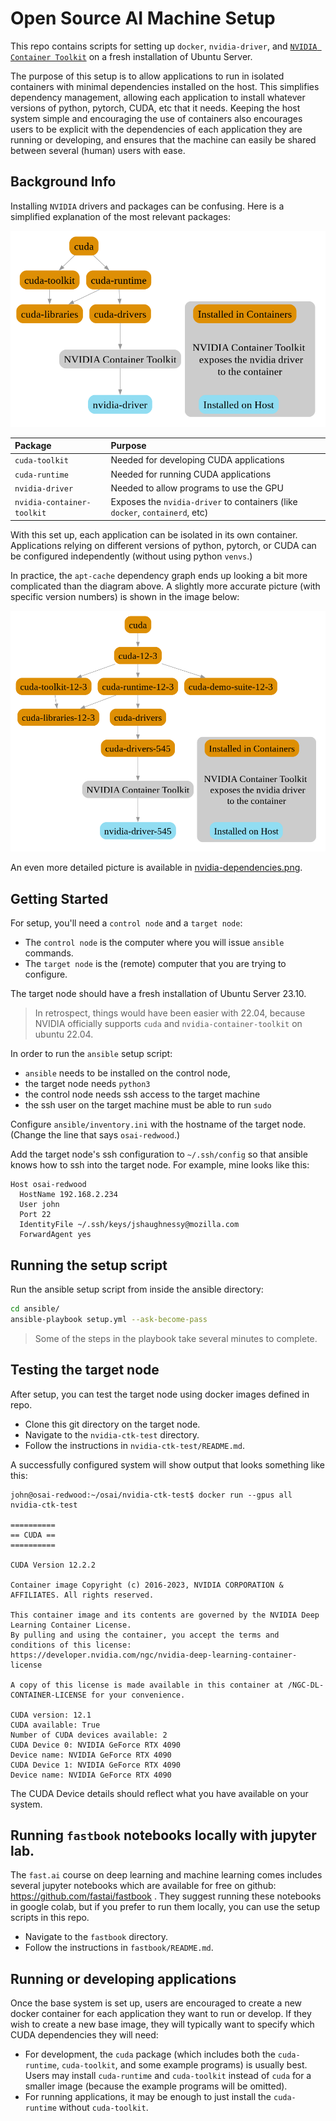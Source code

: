 # Open Source AI Machine Setup

This repo contains scripts for setting up `docker`, `nvidia-driver`, and [`NVIDIA Container Toolkit`](https://docs.nvidia.com/datacenter/cloud-native/container-toolkit/latest/index.html) on a fresh installation of Ubuntu Server.

The purpose of this setup is to allow applications to run in isolated containers with minimal dependencies installed on the host. This simplifies dependency management, allowing each application to install whatever versions of python, pytorch, CUDA, etc that it needs. Keeping the host system simple and encouraging the use of containers also encourages users to be explicit with the dependencies of each application they are running or developing, and ensures that the machine can easily be shared between several (human) users with ease.

## Background Info

Installing `NVIDIA` drivers and packages can be confusing. Here is a simplified explanation of the most relevant packages:

!["NVIDIA Container Toolkit simple graph"](/nvidia-dependencies-simple-2.png "NVIDIA Container Toolkit simple graph")

| Package                    | Purpose                                                                      |
| :------------------------- | :--------------------------------------------------------------------------- |
| `cuda-toolkit`             | Needed for developing CUDA applications                                      |
| `cuda-runtime`             | Needed for running CUDA applications                                         |
| `nvidia-driver`            | Needed to allow programs to use the GPU                                      |
| `nvidia-container-toolkit` | Exposes the `nvidia-driver` to containers (like `docker`, `containerd`, etc) |

With this set up, each application can be isolated in its own container. Applications relying on different versions of python, pytorch, or CUDA can be configured independently (without using python `venvs`.)

In practice, the `apt-cache` dependency graph ends up looking a bit more complicated than the diagram above. A slightly more accurate picture (with specific version numbers) is shown in the image below:

!["NVIDIA Container Toolkit dependency graph"](/nvidia-dependencies-simple.png "NVIDIA Container Toolkit graph visualization")

An even more detailed picture is available in [nvidia-dependencies.png](/nvidia-dependencies.png).

## Getting Started

For setup, you'll need a `control node` and a `target node`:

- The `control node` is the computer where you will issue `ansible` commands.
- The `target node` is the (remote) computer that you are trying to configure.

The target node should have a fresh installation of Ubuntu Server 23.10.

> In retrospect, things would have been easier with 22.04, because NVIDIA officially supports `cuda` and `nvidia-container-toolkit` on ubuntu 22.04.

In order to run the `ansible` setup script:

- `ansible` needs to be installed on the control node,
- the target node needs `python3`
- the control node needs ssh access to the target machine
- the ssh user on the target machine must be able to run `sudo`

Configure `ansible/inventory.ini` with the hostname of the target node. (Change the line that says `osai-redwood`.)

Add the target node's ssh configuration to `~/.ssh/config` so that ansible knows how to ssh into the target node. For example, mine looks like this:

```
Host osai-redwood
  HostName 192.168.2.234
  User john
  Port 22
  IdentityFile ~/.ssh/keys/jshaughnessy@mozilla.com
  ForwardAgent yes
```

## Running the setup script

Run the ansible setup script from inside the ansible directory:

```sh
cd ansible/
ansible-playbook setup.yml --ask-become-pass
```

> Some of the steps in the playbook take several minutes to complete.

## Testing the target node

After setup, you can test the target node using docker images defined in repo.

- Clone this git directory on the target node.
- Navigate to the `nvidia-ctk-test` directory.
- Follow the instructions in `nvidia-ctk-test/README.md`.

A successfully configured system will show output that looks something like this:

```
john@osai-redwood:~/osai/nvidia-ctk-test$ docker run --gpus all nvidia-ctk-test

==========
== CUDA ==
==========

CUDA Version 12.2.2

Container image Copyright (c) 2016-2023, NVIDIA CORPORATION & AFFILIATES. All rights reserved.

This container image and its contents are governed by the NVIDIA Deep Learning Container License.
By pulling and using the container, you accept the terms and conditions of this license:
https://developer.nvidia.com/ngc/nvidia-deep-learning-container-license

A copy of this license is made available in this container at /NGC-DL-CONTAINER-LICENSE for your convenience.

CUDA version: 12.1
CUDA available: True
Number of CUDA devices available: 2
CUDA Device 0: NVIDIA GeForce RTX 4090
Device name: NVIDIA GeForce RTX 4090
CUDA Device 1: NVIDIA GeForce RTX 4090
Device name: NVIDIA GeForce RTX 4090
```

The CUDA Device details should reflect what you have available on your system.

## Running `fastbook` notebooks locally with jupyter lab.

The `fast.ai` course on deep learning and machine learning comes includes several jupyter notebooks which are available for free on github: https://github.com/fastai/fastbook . They suggest running these notebooks in google colab, but if you prefer to run them locally, you can use the setup scripts in this repo.

- Navigate to the `fastbook` directory.
- Follow the instructions in `fastbook/README.md`.

## Running or developing applications

Once the base system is set up, users are encouraged to create a new docker container for each application they want to run or develop. If they wish to create a new base image, they will typically want to specify which CUDA dependencies they will need:

- For development, the `cuda` package (which includes both the `cuda-runtime`, `cuda-toolkit`, and some example programs) is usually best. Users may install `cuda-runtime` and `cuda-toolkit` instead of `cuda` for a smaller image (because the example programs will be omitted).
- For running applications, it may be enough to just install the `cuda-runtime` without `cuda-toolkit`.

